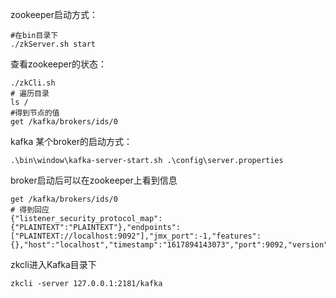 zookeeper启动方式：

```shell
#在bin目录下
./zkServer.sh start
```

查看zookeeper的状态：

```
./zkCli.sh 
# 遍历目录
ls /
#得到节点的值
get /kafka/brokers/ids/0
```

kafka 某个broker的启动方式：

```shell
.\bin\window\kafka-server-start.sh .\config\server.properties
```

broker启动后可以在zookeeper上看到信息

```
get /kafka/brokers/ids/0
# 得到回应
{"listener_security_protocol_map":{"PLAINTEXT":"PLAINTEXT"},"endpoints":["PLAINTEXT://localhost:9092"],"jmx_port":-1,"features":{},"host":"localhost","timestamp":"1617894143073","port":9092,"version":5}
```

zkcli进入Kafka目录下

```shell
zkcli -server 127.0.0.1:2181/kafka
```

